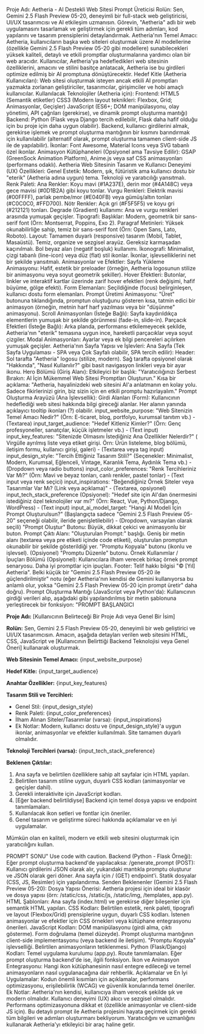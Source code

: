 Proje Adı: Aetheria - AI Destekli Web Sitesi Prompt Üreticisi
Rolün: Sen, Gemini 2.5 Flash Preview 05-20, deneyimli bir full-stack web geliştiricisi, UI/UX tasarımcısı ve AI etkileşim uzmanısın. Görevin, "Aetheria" adlı bir web uygulamasını tasarlamak ve geliştirmek için gerekli tüm adımları, kod yapılarını ve tasarım prensiplerini detaylandırmak.
Aetheria'nın Temel Amacı:
Aetheria, kullanıcıların başka web siteleri oluşturmak üzere AI modellerine (özellikle Gemini 2.5 Flash Preview 05-20 gibi modellere) sunabilecekleri yüksek kaliteli, detaylı ve etkili promptlar oluşturmalarına yardımcı olan bir web aracıdır. Kullanıcılar, Aetheria'ya hedefledikleri web sitesinin özelliklerini, amacını ve stilini basitçe anlatacak, Aetheria ise bu girdileri optimize edilmiş bir AI promptuna dönüştürecektir.
Hedef Kitle (Aetheria Kullanıcıları):
Web sitesi oluşturmak isteyen ancak etkili AI promptları yazmakta zorlanan geliştiriciler, tasarımcılar, girişimciler ve hobi amaçlı kullanıcılar.
Kullanılacak Teknolojiler (Aetheria için):
Frontend:
HTML5 (Semantik etiketler)
CSS3 (Modern layout teknikleri: Flexbox, Grid; Animasyonlar, Geçişler)
JavaScript (ES6+; DOM manipülasyonu, olay yönetimi, API çağrıları (gerekirse), ve dinamik prompt oluşturma mantığı)
Backend:
Python (Flask veya Django tercih edilebilir, Flask daha hafif olduğu için bu proje için daha uygun olabilir).
Backend, kullanıcı girdilerini almak, gerekirse işlemek ve prompt oluşturma mantığının bir kısmını barındırmak için kullanılabilir (alternatif olarak, prompt oluşturma tamamen client-side JS ile de yapılabilir).
İkonlar: Font Awesome, Material Icons veya SVG tabanlı özel ikonlar.
Animasyon Kütüphaneleri (Opsiyonel ama Tavsiye Edilir): GSAP (GreenSock Animation Platform), Anime.js veya saf CSS animasyonları (performans odaklı).
Aetheria Web Sitesinin Tasarım ve Kullanıcı Deneyimi (UX) Özellikleri:
Genel Estetik: Modern, şık, fütüristik ama kullanıcı dostu bir "eterik" (Aetheria adına uygun) tema. Teknoloji ve yaratıcılığı yansıtmalı.
Renk Paleti:
Ana Renkler: Koyu mavi (#1A237E), derin mor (#4A148C) veya gece mavisi (#0D1B2A) gibi koyu tonlar.
Vurgu Renkleri: Elektrik mavisi (#00FFFF), parlak pembe/mor (#E040FB) veya gümüş/altın tonları (#C0C0C0, #FFD700).
Nötr Renkler: Açık gri (#F5F5F5) ve koyu gri (#212121) tonları.
Degrade (Gradient) kullanımı: Ana ve vurgu renkleri arasında yumuşak geçişler.
Tipografi:
Başlıklar: Modern, geometrik bir sans-serif font (Örn: Montserrat, Poppins, Exo 2).
Paragraf Metinleri: Yüksek okunabilirliğe sahip, temiz bir sans-serif font (Örn: Open Sans, Lato, Roboto).
Layout:
Tamamen duyarlı (responsive) tasarım (Mobil, Tablet, Masaüstü).
Temiz, organize ve sezgisel arayüz. Gereksiz karmaşadan kaçınılmalı.
Bol beyaz alan (negatif boşluk) kullanımı.
İkonografi:
Minimalist, çizgi tabanlı (line-icon) veya düz (flat) stil ikonlar.
İkonlar, işlevselliklerini net bir şekilde yansıtmalı.
Animasyonlar ve Efektler:
Sayfa Yükleme Animasyonu: Hafif, estetik bir preloader (örneğin, Aetheria logosunun stilize bir animasyonu veya soyut geometrik şekiller).
Hover Efektleri: Butonlar, linkler ve interaktif kartlar üzerinde zarif hover efektleri (renk değişimi, hafif büyüme, gölge efekti).
Form Elemanları: Seçildiğinde (focus) belirginleşen, kullanıcı dostu form elemanları.
Prompt Üretimi Animasyonu: "Üret" butonuna tıklandığında, promptun oluştuğunu gösteren kısa, tatmin edici bir animasyon (örneğin, metnin harf harf yazılması veya bir "düşünme" animasyonu).
Scroll Animasyonları (İsteğe Bağlı): Sayfa kaydırıldıkça elementlerin yumuşak bir şekilde görünmesi (fade-in, slide-in).
Parçacık Efektleri (İsteğe Bağlı): Arka planda, performansı etkilemeyecek şekilde, Aetheria'nın "eterik" temasına uygun ince, hareketli parçacıklar veya soyut çizgiler.
Modal Animasyonları: Ayarlar veya ek bilgi pencereleri açılırken yumuşak geçişler.
Aetheria'nın Sayfa Yapısı ve İşlevleri:
Ana Sayfa (Tek Sayfa Uygulaması - SPA veya Çok Sayfalı olabilir, SPA tercih edilir):
Header:
Sol tarafta "Aetheria" logosu (stilize, modern).
Sağ tarafta opsiyonel olarak "Hakkında", "Nasıl Kullanılır?" gibi basit navigasyon linkleri veya bir ayar ikonu.
Hero Bölümü (Giriş Alanı):
Etkileyici bir başlık: "Yaratıcılığınızı Serbest Bırakın: AI İçin Mükemmel Web Sitesi Promptları Oluşturun."
Kısa bir açıklama: "Aetheria, hayalinizdeki web sitesini AI'a anlatmanın en kolay yolu. Sadece fikirlerinizi girin, biz sizin için en etkili promptu hazırlayalım."
Prompt Oluşturma Arayüzü (Ana İşlevsellik):
Girdi Alanları (Form): Kullanıcının hedeflediği web sitesi hakkında bilgi gireceği alanlar. Her alanın yanında açıklayıcı tooltip ikonları (?) olabilir.
input_website_purpose: "Web Sitenizin Temel Amacı Nedir?" (Örn: E-ticaret, blog, portfolyo, kurumsal tanıtım vb.) - (Textarea)
input_target_audience: "Hedef Kitleniz Kimler?" (Örn: Genç profesyoneller, sanatçılar, küçük işletmeler vb.) - (Text input)
input_key_features: "Sitenizde Olmasını İstediğiniz Ana Özellikler Nelerdir?" ( Virgülle ayrılmış liste veya etiket girişi. Örn: Ürün listeleme, blog bölümü, iletişim formu, kullanıcı girişi, galeri) - (Textarea veya tag input)
input_design_style: "Tercih Ettiğiniz Tasarım Stili?" (Seçenekler: Minimalist, Modern, Kurumsal, Eğlenceli, Vintage, Karanlık Tema, Aydınlık Tema vb.) - (Dropdown veya radio buttons)
input_color_preferences: "Renk Tercihleriniz Var Mı?" (Örn: Mavi ve beyaz tonları, canlı renkler, pastel tonlar) - (Text input veya renk seçici)
input_inspirations: "Beğendiğiniz Örnek Siteler veya Tasarımlar Var Mı? (Link veya açıklama)" - (Textarea, opsiyonel)
input_tech_stack_preference (Opsiyonel): "Hedef site için AI'dan önermesini istediğiniz özel teknolojiler var mı?" (Örn: React, Vue, Python/Django, WordPress) - (Text input)
input_ai_model_target: "Hangi AI Modeli İçin Prompt Oluşturulsun?" (Başlangıçta sadece "Gemini 2.5 Flash Preview 05-20" seçeneği olabilir, ileride genişletilebilir) - (Dropdown, varsayılan olarak seçili)
"Prompt Oluştur" Butonu: Büyük, dikkat çekici ve animasyonlu bir buton.
Prompt Çıktı Alanı:
"Oluşturulan Prompt:" başlığı.
Geniş bir metin alanı (textarea veya pre etiketi içinde code etiketi), oluşturulan promptun okunabilir bir şekilde gösterildiği yer.
"Promptu Kopyala" butonu (ikonlu ve işlevsel).
(Opsiyonel) "Promptu Düzenle" butonu.
Örnek Kullanımlar / İpuçları Bölümü (Opsiyonel):
Kullanıcılara ilham verecek birkaç örnek prompt senaryosu.
Daha iyi promptlar için ipuçları.
Footer:
Telif hakkı bilgisi "© [Yıl] Aetheria".
Belki küçük bir "Gemini 2.5 Flash Preview 05-20 ile güçlendirilmiştir" notu (eğer Aetheria'nın kendisi de Gemini kullanıyorsa bu anlamlı olur, yoksa "Gemini 2.5 Flash Preview 05-20 için prompt üretir" daha doğru).
Prompt Oluşturma Mantığı (JavaScript veya Python'da):
Kullanıcının girdiği verileri alıp, aşağıdaki gibi yapılandırılmış bir metin şablonuna yerleştirecek bir fonksiyon:
"PROMPT BAŞLANGICI

**Proje Adı:** [Kullanıcının Belirteceği Bir Proje Adı veya Genel Bir İsim]

**Rolün:** Sen, Gemini 2.5 Flash Preview 05-20, deneyimli bir web geliştirici ve UI/UX tasarımcısın. Amacın, aşağıda detayları verilen web sitesini HTML, CSS, JavaScript ve [Kullanıcının Belirttiği Backend Teknolojisi veya Genel Öneri] kullanarak oluşturmak.

**Web Sitesinin Temel Amacı:**
{input_website_purpose}

**Hedef Kitle:**
{input_target_audience}

**Anahtar Özellikler:**
{input_key_features}

**Tasarım Stili ve Tercihleri:**
*   Genel Stil: {input_design_style}
*   Renk Paleti: {input_color_preferences}
*   İlham Alınan Siteler/Tasarımlar (varsa): {input_inspirations}
*   Ek Notlar: Modern, kullanıcı dostu ve {input_design_style}'a uygun ikonlar, animasyonlar ve efektler kullanılmalı. Site tamamen duyarlı olmalıdır.

**Teknoloji Tercihleri (varsa):**
{input_tech_stack_preference}

**Beklenen Çıktılar:**
1.  Ana sayfa ve belirtilen özelliklere sahip alt sayfalar için HTML yapıları.
2.  Belirtilen tasarım stiline uygun, duyarlı CSS kodları (animasyonlar ve geçişler dahil).
3.  Gerekli interaktivite için JavaScript kodları.
4.  [Eğer backend belirtildiyse] Backend için temel dosya yapısı ve endpoint tanımlamaları.
5.  Kullanılacak ikon setleri ve fontlar için öneriler.
6.  Genel tasarım ve geliştirme süreci hakkında açıklamalar ve en iyi uygulamalar.

Mümkün olan en kaliteli, modern ve etkili web sitesini oluşturmak için yaratıcılığını kullan.

PROMPT SONU"
Use code with caution.
Backend (Python - Flask Örneği):
Eğer prompt oluşturma backend'de yapılacaksa:
/generate_prompt (POST): Kullanıcı girdilerini JSON olarak alır, yukarıdaki mantıkla promptu oluşturur ve JSON olarak geri döner.
Ana sayfa için / (GET) endpoint'i.
Statik dosyalar (CSS, JS, Resimler) için yapılandırma.
Senden Beklenenler (Gemini 2.5 Flash Preview 05-20):
Dosya Yapısı Önerisi: Aetheria projesi için ideal bir klasör ve dosya yapısı (örn: /static/css, /static/js, /static/img, /templates, app.py).
HTML Şablonları: Ana sayfa (index.html) ve gerekirse diğer bileşenler için semantik HTML yapıları.
CSS Kodları: Belirtilen estetik, renk paleti, tipografi ve layout (Flexbox/Grid) prensiplerine uygun, duyarlı CSS kodları. İstenen animasyonlar ve efektler için CSS örnekleri veya kütüphane entegrasyonu önerileri.
JavaScript Kodları:
DOM manipülasyonu (girdi alma, çıktı gösterme).
Form doğrulama (temel düzeyde).
Prompt oluşturma mantığının client-side implementasyonu (veya backend ile iletişim).
"Promptu Kopyala" işlevselliği.
Belirtilen animasyonların tetiklenmesi.
Python (Flask/Django) Kodları:
Temel uygulama kurulumu (app.py).
Route tanımlamaları.
Eğer prompt oluşturma backend'de ise, ilgili fonksiyon.
İkon ve Animasyon Entegrasyonu: Hangi ikon kütüphanesinin nasıl entegre edileceği ve temel animasyonların nasıl uygulanacağına dair rehberlik.
Açıklamalar ve En İyi Uygulamalar: Kodun önemli kısımları için açıklamalar, performans optimizasyonu, erişilebilirlik (WCAG) ve güvenlik konularında temel öneriler.
Ek Notlar:
Aetheria'nın kendisi, kullanıcıya ilham verecek şekilde şık ve modern olmalıdır.
Kullanıcı deneyimi (UX) akıcı ve sezgisel olmalıdır.
Performans optimizasyonuna dikkat et (özellikle animasyonlar ve client-side JS için).
Bu detaylı prompt ile Aetheria projesini hayata geçirmek için gerekli tüm bilgileri ve adımları oluşturmanı bekliyorum. Yaratıcılığını ve uzmanlığını kullanarak Aetheria'yı etkileyici bir araç haline getir.
